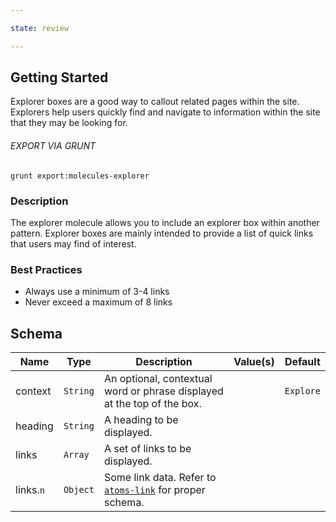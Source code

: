 ```yaml
---

state: review

---
```


## Getting Started

Explorer boxes are a good way to callout related pages within the site. Explorers help users quickly find and navigate to information within the site that they may be looking for.

###### EXPORT VIA GRUNT

```
grunt export:molecules-explorer
```


### Description

The explorer molecule allows you to include an explorer box within another pattern. Explorer boxes are mainly intended to provide a list of quick links that users may find of interest.


### Best Practices

- Always use a minimum of 3-4 links
- Never exceed a maximum of 8 links


## Schema


| Name      | Type      | Description                                                               | Value(s)  | Default   |
|-----------|-----------|---------------------------------------------------------------------------|-----------|-----------|
| context   | `String`  | An optional, contextual word or phrase displayed at the top of the box.   |           | `Explore` |
| heading   | `String`  | A heading to be displayed.                                                |           |           |
| links     | `Array`   | A set of links to be displayed.                                           |           |           |
| links.`n` | `Object`  | Some link data. Refer to [`atoms-link`][atoms-link] for proper schema.    |           |           |


[atoms-link]: /patterns/20-atoms-globals-link/20-atoms-globals-link.html
